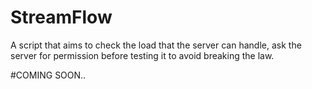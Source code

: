 # StreamFlow
A script that aims to check the load that the server can handle, ask the server for permission before testing it to avoid breaking the law. 



#COMING SOON..
